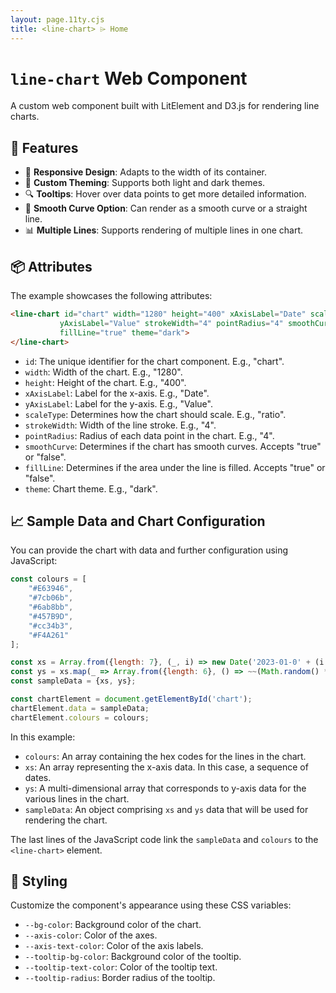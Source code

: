 ```yaml
---
layout: page.11ty.cjs
title: <line-chart> ⌲ Home
---
```




# `line-chart` Web Component

A custom web component built with LitElement and D3.js for rendering line charts.

## 🚀 Features

- 📱 **Responsive Design**: Adapts to the width of its container.
- 🎨 **Custom Theming**: Supports both light and dark themes.
- 🔍 **Tooltips**: Hover over data points to get more detailed information.
- 🌊 **Smooth Curve Option**: Can render as a smooth curve or a straight line.
- 📊 **Multiple Lines**: Supports rendering of multiple lines in one chart.

## 📦 Attributes

The example showcases the following attributes:

```html
<line-chart id="chart" width="1280" height="400" xAxisLabel="Date" scaleType="ratio" 
           yAxisLabel="Value" strokeWidth="4" pointRadius="4" smoothCurve="true" 
           fillLine="true" theme="dark">
</line-chart>
```

- `id`: The unique identifier for the chart component. E.g., "chart".
- `width`: Width of the chart. E.g., "1280".
- `height`: Height of the chart. E.g., "400".
- `xAxisLabel`: Label for the x-axis. E.g., "Date".
- `yAxisLabel`: Label for the y-axis. E.g., "Value".
- `scaleType`: Determines how the chart should scale. E.g., "ratio".
- `strokeWidth`: Width of the line stroke. E.g., "4".
- `pointRadius`: Radius of each data point in the chart. E.g., "4".
- `smoothCurve`: Determines if the chart has smooth curves. Accepts "true" or "false".
- `fillLine`: Determines if the area under the line is filled. Accepts "true" or "false".
- `theme`: Chart theme. E.g., "dark".

## 📈 Sample Data and Chart Configuration

You can provide the chart with data and further configuration using JavaScript:

```javascript
const colours = [
    "#E63946",
    "#7cb06b",
    "#6ab8bb",
    "#457B9D",
    "#cc34b3",
    "#F4A261"
];

const xs = Array.from({length: 7}, (_, i) => new Date('2023-01-0' + (i + 1)));
const ys = xs.map(_ => Array.from({length: 6}, () => ~~(Math.random() * 100) + 10));
const sampleData = {xs, ys};

const chartElement = document.getElementById('chart');
chartElement.data = sampleData;
chartElement.colours = colours;
```

In this example:

- `colours`: An array containing the hex codes for the lines in the chart.
- `xs`: An array representing the x-axis data. In this case, a sequence of dates.
- `ys`: A multi-dimensional array that corresponds to y-axis data for the various lines in the chart.
- `sampleData`: An object comprising `xs` and `ys` data that will be used for rendering the chart.

The last lines of the JavaScript code link the `sampleData` and `colours` to the `<line-chart>` element.

## 🎨 Styling

Customize the component's appearance using these CSS variables:

- `--bg-color`: Background color of the chart.
- `--axis-color`: Color of the axes.
- `--axis-text-color`: Color of the axis labels.
- `--tooltip-bg-color`: Background color of the tooltip.
- `--tooltip-text-color`: Color of the tooltip text.
- `--tooltip-radius`: Border radius of the tooltip.
